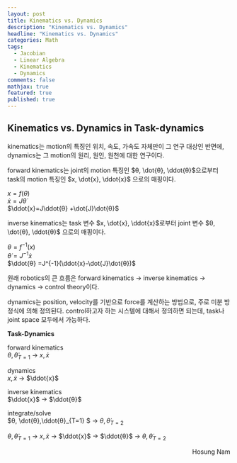 ```yaml
---
layout: post
title: Kinematics vs. Dynamics
description: "Kinematics vs. Dynamics"
headline: "Kinematics vs. Dynamics"
categories: Math
tags: 
  - Jacobian
  - Linear Algebra
  - Kinematics
  - Dynamics
comments: false
mathjax: true
featured: true
published: true
---
```


## Kinematics vs. Dynamics in Task-dynamics

kinematics는 motion의 특징인 위치, 속도, 가속도 자체만이 그 연구 대상인 반면에, dynamics는 그 motion의 원리, 원인, 원천에 대한 연구이다.

forward kinematics는 joint의 motion 특징인 $θ, \dot{θ}, \ddot{θ}$으로부터 task의 motion 특징인 $x, \dot{x}, \ddot{x}$ 으로의 매핑이다.

$x = f(θ)$  
$\dot{x}=J\dot{θ}$  
$\ddot{x}=J\ddot{θ} +\dot{J}\dot{θ}$  

inverse kinematics는  task 변수 $x, \dot{x}, \ddot{x}$로부터 joint 변수 $θ, \dot{θ}, \ddot{θ}$ 으로의 매핑이다. 

$θ=f^{-1}(x)$  
$\dot{θ}=J^{-1}\dot{x}$  
$\ddot{θ} =J^{-1}(\ddot{x}-\dot{J}\dot{θ})$  

원래 robotics의 큰 흐름은 forward kinematics $\to$ inverse kinematics $\to$ dynamics $\to$ control theory이다.

dynamics는 position, velocity를 기반으로 force를 계산하는 방법으로, 주로 미분 방정식에 의해 정의된다. control하고자 하는 시스템에 대해서 정의하면 되는데, task나 joint space 모두에서 가능하다.

**Task-Dynamics**

forward kinematics  
$θ, \dot{θ}_{T=1}$ $\to$ $x, \dot{x}$  

dynamics  
$x, \dot{x}$ $\to$ $\ddot{x}$  

inverse kinematics  
$\ddot{x}$ $\to$ $\ddot{θ}$  

integrate/solve  
$θ, \dot{θ},\ddot{θ}_{T=1} $ $\to$ $θ, \dot{θ}_{T=2}$  

$θ, \dot{θ}_{T=1}$ $\to$ $x, \dot{x}$ $\to$ $\ddot{x}$ $\to$ $\ddot{θ}$ $\to$ $θ, \dot{θ}_{T=2}$  


<p align="right"> Hosung Nam <p>
